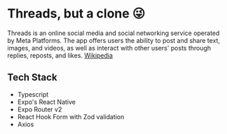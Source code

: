 # Threads, but a clone 😜

Threads is an online social media and social networking service operated by Meta Platforms. The app offers users the ability to post and share text, images, and videos, as well as interact with other users' posts through replies, reposts, and likes. [Wikipedia](https://en.wikipedia.org/wiki/Threads_(social_network))

## Tech Stack
* Typescript
* Expo's React Native
* Expo Router v2
* React Hook Form with Zod validation
* Axios
